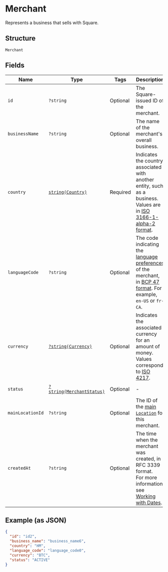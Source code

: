 
# Merchant

Represents a business that sells with Square.

## Structure

`Merchant`

## Fields

| Name | Type | Tags | Description | Getter | Setter |
|  --- | --- | --- | --- | --- | --- |
| `id` | `?string` | Optional | The Square-issued ID of the merchant. | getId(): ?string | setId(?string id): void |
| `businessName` | `?string` | Optional | The name of the merchant's overall business. | getBusinessName(): ?string | setBusinessName(?string businessName): void |
| `country` | [`string(Country)`](../../doc/models/country.md) | Required | Indicates the country associated with another entity, such as a business.<br>Values are in [ISO 3166-1-alpha-2 format](http://www.iso.org/iso/home/standards/country_codes.htm). | getCountry(): string | setCountry(string country): void |
| `languageCode` | `?string` | Optional | The code indicating the [language preferences](https://developer.squareup.com/docs/build-basics/general-considerations/language-preferences) of the merchant, in [BCP 47 format](https://tools.ietf.org/html/bcp47#appendix-A). For example, `en-US` or `fr-CA`. | getLanguageCode(): ?string | setLanguageCode(?string languageCode): void |
| `currency` | [`?string(Currency)`](../../doc/models/currency.md) | Optional | Indicates the associated currency for an amount of money. Values correspond<br>to [ISO 4217](https://wikipedia.org/wiki/ISO_4217). | getCurrency(): ?string | setCurrency(?string currency): void |
| `status` | [`?string(MerchantStatus)`](../../doc/models/merchant-status.md) | Optional | - | getStatus(): ?string | setStatus(?string status): void |
| `mainLocationId` | `?string` | Optional | The ID of the [main `Location`](https://developer.squareup.com/docs/locations-api#about-the-main-location) for this merchant. | getMainLocationId(): ?string | setMainLocationId(?string mainLocationId): void |
| `createdAt` | `?string` | Optional | The time when the merchant was created, in RFC 3339 format.<br>For more information, see [Working with Dates](https://developer.squareup.com/docs/build-basics/working-with-dates). | getCreatedAt(): ?string | setCreatedAt(?string createdAt): void |

## Example (as JSON)

```json
{
  "id": "id2",
  "business_name": "business_name6",
  "country": "HM",
  "language_code": "language_code0",
  "currency": "BTC",
  "status": "ACTIVE"
}
```

